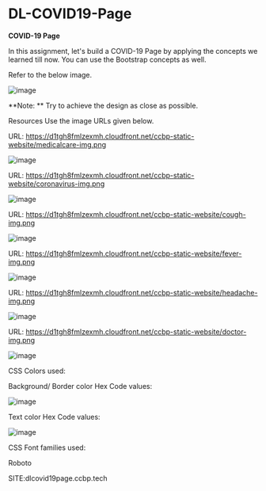 # DL-COVID19-Page

**COVID-19 Page**

In this assignment, let's build a COVID-19 Page by applying the concepts we learned till now. You can use the Bootstrap concepts as well.



Refer to the below image.

![image](https://github.com/P-Joel-Prakash/DL-COVID19-Page/assets/135586760/2e05bae6-0991-48eb-8a35-9e617851be9c)


 

**Note:
**
Try to achieve the design as close as possible.

Resources
Use the image URLs given below.



URL: https://d1tgh8fmlzexmh.cloudfront.net/ccbp-static-website/medicalcare-img.png


![image](https://github.com/P-Joel-Prakash/DL-COVID19-Page/assets/135586760/c732066b-9025-4bcf-947e-33bd3aea8c37)




URL: https://d1tgh8fmlzexmh.cloudfront.net/ccbp-static-website/coronavirus-img.png



 ![image](https://github.com/P-Joel-Prakash/DL-COVID19-Page/assets/135586760/a4311fe9-4240-473a-9af6-e2c7a4c250c3)


URL: https://d1tgh8fmlzexmh.cloudfront.net/ccbp-static-website/cough-img.png



 ![image](https://github.com/P-Joel-Prakash/DL-COVID19-Page/assets/135586760/5f0e67d8-b387-4026-b319-3103185c38e7)


URL: https://d1tgh8fmlzexmh.cloudfront.net/ccbp-static-website/fever-img.png


 ![image](https://github.com/P-Joel-Prakash/DL-COVID19-Page/assets/135586760/b2921a33-24c9-46e5-82a2-a23d900aca5d)



URL: https://d1tgh8fmlzexmh.cloudfront.net/ccbp-static-website/headache-img.png

![image](https://github.com/P-Joel-Prakash/DL-COVID19-Page/assets/135586760/536eb0c9-35c2-4ca5-af3c-c068a1ad766c)



URL: https://d1tgh8fmlzexmh.cloudfront.net/ccbp-static-website/doctor-img.png

![image](https://github.com/P-Joel-Prakash/DL-COVID19-Page/assets/135586760/16eb977a-42ba-4d14-95e8-d141c71ee57f)


CSS Colors used:

Background/ Border color Hex Code values:

![image](https://github.com/P-Joel-Prakash/DL-COVID19-Page/assets/135586760/087126be-eabc-41d7-913d-99f77cf1662f)




Text color Hex Code values:

![image](https://github.com/P-Joel-Prakash/DL-COVID19-Page/assets/135586760/bb29018a-0b7d-4a49-930b-f58fa8d9ca83)



CSS Font families used:

Roboto

SITE:dlcovid19page.ccbp.tech
